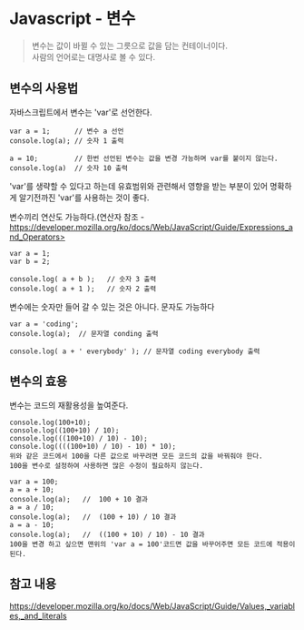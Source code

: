 # Javascript - 변수
>변수는 값이 바뀔 수 있는 그릇으로 값을 담는 컨테이너이다.  
사람의 언어로는 대명사로 볼 수 있다.

## 변수의 사용법
자바스크립트에서 변수는 'var'로 선언한다.
```
var a = 1;      // 변수 a 선언
console.log(a); // 숫자 1 출력

a = 10;         // 한번 선언된 변수는 값을 변경 가능하며 var를 붙이지 않는다.
console.log(a)  // 숫자 10 출력
```
'var'를 생략할 수 있다고 하는데 유효범위와 관련해서 영향을 받는 부분이 있어 명확하게 알기전까진 'var'를 사용하는 것이 좋다.

변수끼리 연산도 가능하다.(연산자 참조 - https://developer.mozilla.org/ko/docs/Web/JavaScript/Guide/Expressions_and_Operators>
```
var a = 1;
var b = 2;

console.log( a + b );   // 숫자 3 출력
console.log( a + 1 );   // 숫자 2 출력
```
변수에는 숫자만 들어 갈 수 있는 것은 아니다. 문자도 가능하다
```
var a = 'coding';
console.log(a);  // 문자열 conding 출력

console.log( a + ' everybody' ); // 문자열 coding everybody 출력
```

## 변수의 효용
변수는 코드의 재활용성을 높여준다.
```
console.log(100+10);
console.log((100+10) / 10);
console.log(((100+10) / 10) - 10);
console.log((((100+10) / 10) - 10) * 10);
위와 같은 코드에서 100을 다른 값으로 바꾸려면 모든 코드의 값을 바꿔줘야 한다.  
100을 변수로 설정하여 사용하면 많은 수정이 필요하지 않는다.

var a = 100;
a = a + 10;
console.log(a);   //  100 + 10 결과
a = a / 10;
console.log(a);   //  (100 + 10) / 10 결과
a = a - 10;
console.log(a);   //  ((100 + 10) / 10) - 10 결과
100을 변경 하고 싶으면 맨위의 'var a = 100'코드면 값을 바꾸어주면 모든 코드에 적용이 된다.
````

## 참고 내용
<https://developer.mozilla.org/ko/docs/Web/JavaScript/Guide/Values,_variables,_and_literals>

